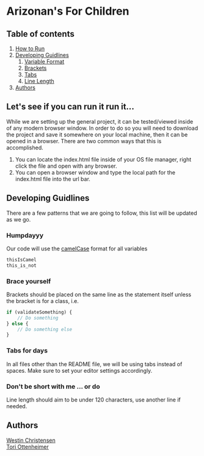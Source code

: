 # Arizonan's For Children

## Table of contents

1. [How to Run](#lets-see-if-you-can-run-it-run-it)
1. [Developing Guidlines](#developing-guidlines)
    1. [Variable Format](#humpdayy)
    1. [Brackets](#brace-yourself)
    1. [Tabs](#tabs-for-days)
    1. [Line Length](#dont-be-short-with-me-or-do)
1. [Authors](#authors)

## Let's see if you can run it run it...

While we are setting up the general project, it can be tested/viewed inside of any modern browser window. In order to do
so you will need to download the project and save it somewhere on your local machine, then it can be opened in a 
browser. There are two common ways that this is accomplished.

1. You can locate the index.html file inside of your OS file manager, right click the file and open with any browser.
1. You can open a browser window and type the local path for the index.html file into the url bar.

## Developing Guidlines

There are a few patterns that we are going to follow, this list will be updated as we go.

### Humpdayyy

Our code will use the [camelCase](https://www.w3schools.com/js/js_conventions.asp) format for all variables

``` javascript
thisIsCamel
this_is_not
```

### Brace yourself

Brackets should be placed on the same line as the statement itself unless the bracket is for a class, i.e.

``` javascript
if (validateSomething) {
    // Do something
} else {
    // Do something else
}
```

### Tabs for days

In all files other than the README file, we will be using tabs instead of spaces. Make sure to set your editor
 settings accordingly.

### Don't be short with me ... or do

Line length should aim to be under 120 characters, use another line if needed.

## Authors

[Westin Christensen](www.github.com/westinrc)
</br>
[Tori Ottenheimer](www.github.com/vottenhe)